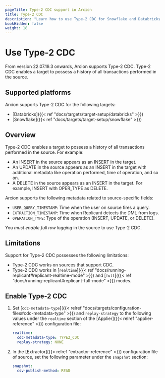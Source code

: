 ```yaml
---
pageTitle: Type-2 CDC support in Arcion 
title: Type-2 CDC
description: "Learn how to use Type-2 CDC for Snowflake and Databricks in Arcion."
bookHidden: false
weight: 18
---
```


# Use Type-2 CDC

From version 22.07.19.3 onwards, Arcion supports Type-2 CDC. Type-2 CDC enables a target to possess a history of all transactions performed in the source.

## Supported platforms
Arcion supports Type-2 CDC for the following targets:

- [Databricks]({{< ref "docs/targets/target-setup/databricks" >}})
- [Snowflake]({{< ref "docs/targets/target-setup/snowflake" >}})

## Overview

Type-2 CDC enables a target to possess a history of all transactions performed in the source. For example:

- An INSERT in the source appears as an INSERT in the target.
- An UPDATE in the source appears as an INSERT in the target with additional metadata like operation performed, time of operation, and so on.
- A DELETE in the source appears as an INSERT in the target. For example, INSERT with OPER_TYPE as DELETE.

Arcion supports the following metadata related to source-specific fields:

- `USER_QUERY_TIMESTAMP`: Time when the user on source fires a query.
- `EXTRACTION_TIMESTAMP`: Time when Replicant detects the DML from logs.
- `OPERATION_TYPE`: Type of the operation (INSERT, UPDATE, or DELETE).

You *must enable full row logging* in the source to use Type-2 CDC.

## Limitations
Support for Type-2 CDC possesses the following limitations: 
- Type-2 CDC works on sources that support CDC.
- Type-2 CDC works in [`realtime`]({{< ref "docs/running-replicant#replicant-realtime-mode" >}}) and [`full`]({{< ref "docs/running-replicant#replicant-full-mode" >}}) modes.

## Enable Type-2 CDC
1. Set [`cdc-metadata-type`]({{< relref "docs/targets/configuration-files#cdc-metadata-type" >}}) and `replay-strategy` to the following values under the `realtime` section of the [Applier]({{< relref "applier-reference" >}}) configuration file:

    ```YAML
    realtime:
      cdc-metadata-type: TYPE2_CDC
      replay-strategy: NONE
    ```

2. In the [Extractor]({{< relref "extractor-reference" >}}) configuration file of source, set the following parameter under the `snapshot` section:

    ```YAML
    snapshot:
      csv-publish-method: READ
    ```